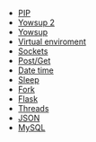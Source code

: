<!-- TITLE: Python -->
<!-- SUBTITLE: A quick summary of Python -->

* [PIP](/python/pip)
* [Yowsup 2](/python/yowsup-2)
* [Yowsup](/python/yowsup-last-version)
* [Virtual enviroment](/python/venv)
* [Sockets](/python/sockets)
* [Post/Get](/python/postget)
* [Date time](/python/datetime)
* [Sleep](/python/sleep)
* [Fork](/python/fork)
* [Flask](/python/flask)
* [Threads](/python/threads)
* [JSON](/python/json)
* [MySQL](/python/mysql)